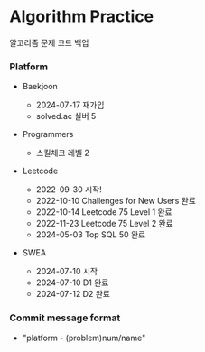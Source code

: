 # Algorithm Practice
알고리즘 문제 코드 백업

### Platform
- Baekjoon
    - 2024-07-17 재가입
    - solved.ac 실버 5
    
- Programmers
    - 스킬체크 레벨 2

- Leetcode
    - 2022-09-30 시작!
    - 2022-10-10 Challenges for New Users 완료
    - 2022-10-14 Leetcode 75 Level 1 완료
    - 2022-11-23 Leetcode 75 Level 2 완료
    - 2024-05-03 Top SQL 50 완료

- SWEA
    - 2024-07-10 시작
    - 2024-07-10 D1 완료
    - 2024-07-12 D2 완료

### Commit message format
- "platform - (problem)num/name"
